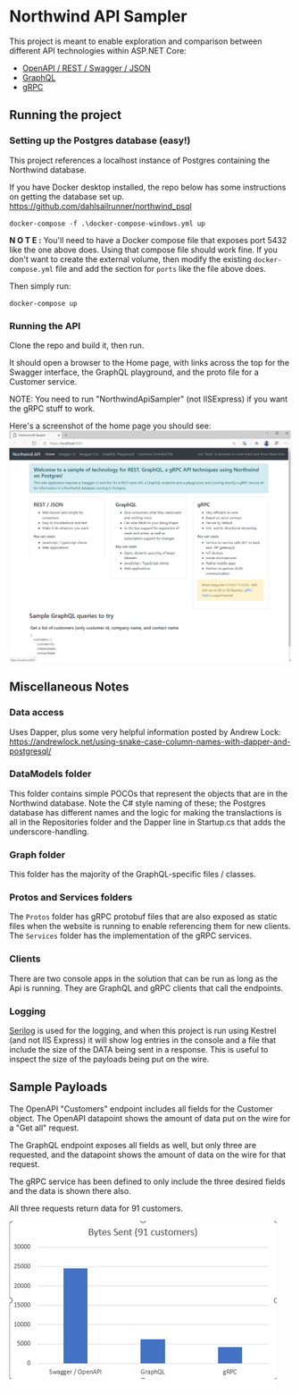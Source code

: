 # Northwind API Sampler
This project is meant to enable exploration and comparison 
between different API technologies within ASP.NET Core:

* [OpenAPI / REST / Swagger / JSON](http://spec.openapis.org/oas/v3.0.3) 
* [GraphQL](https://graphql.org/)
* [gRPC](https://grpc.io/)

## Running the project 
### Setting up the Postgres database (easy!)
This project references a localhost instance of Postgres containing the Northwind database.

If you have Docker desktop installed, the repo below has some instructions on getting the database set up.
https://github.com/dahlsailrunner/northwind_psql

```
docker-compose -f .\docker-compose-windows.yml up
```

**N O T E :** You'll need to have a Docker compose file that exposes port 5432 like the one above does. Using that compose file should work fine. If you don't want to create the external volume, then modify the existing `docker-compose.yml` file and add the section for `ports` like the file above does.  

Then simply run:
```
docker-compose up
```
### Running the API
Clone the repo and build it, then run.

It should open a browser to the Home page, with links across the top for the Swagger interface, the GraphQL playground, and the proto file for a Customer service.

NOTE:  You need to run "NorthwindApiSampler" (not IISExpress) if you want the gRPC stuff to work.

Here's a screenshot of the home page you should see:
<img src=home-page.png />

## Miscellaneous Notes
### Data access
Uses Dapper, plus some very helpful information posted by Andrew Lock:
https://andrewlock.net/using-snake-case-column-names-with-dapper-and-postgresql/

### DataModels folder
This folder contains simple POCOs that represent the objects that are in the Northwind database.
Note the C# style naming of these; the Postgres database has different names and the logic for 
making the translactions is all in the Repositories folder and the Dapper line in Startup.cs that adds 
the underscore-handling.

### Graph folder
This folder has the majority of the GraphQL-specific files / classes. 

### Protos and Services folders
The `Protos` folder has gRPC protobuf files that are also exposed as static files when 
the website is running to enable referencing them for new clients.
The `Services` folder has the implementation of the gRPC services.

### Clients 
There are two console apps in the solution that can be run as long as the Api is running.  They 
are GraphQL and gRPC clients that call the endpoints.

### Logging
[Serilog](https://serilog.net) is used for the logging, and when this project is 
run using Kestrel (and not IIS Express) it will show log entries in the console and a file
that include the size of the DATA being sent in a response.  This is useful 
to inspect the size of the payloads being put on the wire.

## Sample Payloads
The OpenAPI "Customers" endpoint includes all fields for the Customer object.
The OpenAPI datapoint shows the amount of data put on the wire for a "Get all" request.

The GraphQL endpoint exposes all fields as well, but only three are requested, and the datapoint 
shows the amount of data on the wire for that request.

The gRPC service has been defined to only include the three desired fields and the data is shown there also.

All three requests return data for 91 customers.

<img src="Payloads.png" />